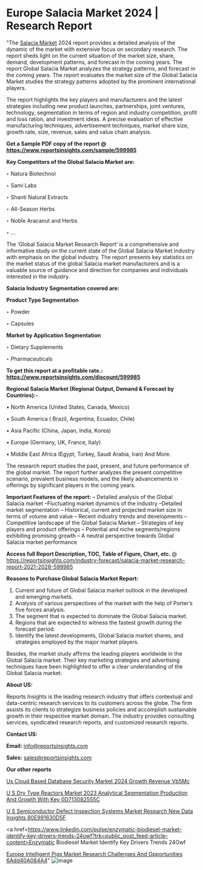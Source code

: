 # Europe Salacia Market 2024 | Research Report

"The <a href=https://www.reportsinsights.com/sample/599985>Salacia Market</a> 2024 report provides a detailed analysis of the dynamic of the market with extensive focus on secondary research. The report sheds light on the current situation of the market size, share, demand, development patterns, and forecast in the coming years. The report Global Salacia Market analyzes the strategy patterns, and forecast in the coming years. The report evaluates the market size of the Global Salacia Market studies the strategy patterns adopted by the prominent international players.

The report highlights the key players and manufacturers and the latest strategies including new product launches, partnerships, joint ventures, technology, segmentation in terms of region and industry competition, profit and loss ration, and investment ideas. A precise evaluation of effective manufacturing techniques, advertisement techniques, market share size, growth rate, size, revenue, sales and value chain analysis.

<strong>Get a Sample PDF copy of the report @ <a href=https://www.reportsinsights.com/sample/599985 style=color:#0000ff;>https://www.reportsinsights.com/sample/599985</a></strong>

<strong>Key Competitors of the Global Salacia Market are:</strong>

‣ Natura Biotechnol

‣ Sami Labs

‣ Shanti Natural Extracts

‣ All-Season Herbs

‣ Noble Aracanut and Herbs

‣ ...

The ‘Global Salacia Market Research Report’ is a comprehensive and informative study on the current state of the Global Salacia Market industry with emphasis on the global industry. The report presents key statistics on the market status of the global Salacia market manufacturers and is a valuable source of guidance and direction for companies and individuals interested in the industry.

<strong>Salacia Industry Segmentation covered are:</strong>

<strong>Product Type Segmentation</strong>

‣ Powder

‣ Capsules

<strong>Market by Application Segmentation</strong>

‣ Dietary Supplements

‣ Pharmaceuticals

<strong>To get this report at a profitable rate.: <a href=https://www.reportsinsights.com/discount/599985 style=color:#0000ff;>https://www.reportsinsights.com/discount/599985</a></strong>

<strong>Regional Salacia Market (Regional Output, Demand &amp; Forecast by Countries):-</strong>

• North America (United States, Canada, Mexico)

• South America ( Brazil, Argentina, Ecuador, Chile)

• Asia Pacific (China, Japan, India, Korea)

• Europe (Germany, UK, France, Italy)

• Middle East Africa (Egypt, Turkey, Saudi Arabia, Iran) And More.

The research report studies the past, present, and future performance of the global market. The report further analyzes the present competitive scenario, prevalent business models, and the likely advancements in offerings by significant players in the coming years.

<strong>Important Features of the report:</strong>
– Detailed analysis of the Global Salacia market
–Fluctuating market dynamics of the industry
–Detailed market segmentation
– Historical, current and projected market size in terms of volume and value
– Recent industry trends and developments
– Competitive landscape of the Global Salacia Market
– Strategies of key players and product offerings
– Potential and niche segments/regions exhibiting promising growth
– A neutral perspective towards Global Salacia market performance

<strong>Access full Report Description, TOC, Table of Figure, Chart, etc. </strong>@   <a href=https://reportsinsights.com/industry-forecast/salacia-market-research-report-2021-2028-599985 style=color:#0000ff;>https://reportsinsights.com/industry-forecast/salacia-market-research-report-2021-2028-599985</a>

<strong>Reasons to Purchase Global Salacia Market Report:</strong>
1. Current and future of Global Salacia market outlook in the developed and emerging markets.
2. Analysis of various perspectives of the market with the help of Porter’s five forces analysis.
3. The segment that is expected to dominate the Global Salacia market.
4. Regions that are expected to witness the fastest growth during the forecast period.
5. Identify the latest developments, Global Salacia market shares, and strategies employed by the major market players.

Besides, the market study affirms the leading players worldwide in the Global Salacia market. Their key marketing strategies and advertising techniques have been highlighted to offer a clear understanding of the Global Salacia market.

<strong><strong>About US</strong>:</strong>

Reports Insights is the leading research industry that offers contextual and data-centric research services to its customers across the globe. The firm assists its clients to strategize business policies and accomplish sustainable growth in their respective market domain. The industry provides consulting services, syndicated research reports, and customized research reports.

<strong>Contact US:</strong>

<p class=><b>Email:</b> <a href=mailto:info@reportsinsights.com>info@reportsinsights.com</a></p>
<p class=><b>Sales:</b> <a href=mailto:sales@reportsinsights.com>sales@reportsinsights.com</a></p>

<strong>Our other reports</strong>

<a href=https://www.linkedin.com/pulse/us-cloud-based-database-security-market-2024-growth-revenue-vb5mc/>Us Cloud Based Database Security Market 2024 Growth Revenue Vb5Mc</a>

<a href=https://medium.com/@sakshideshmukh994/u-s-dry-type-reactors-market-2023-analytical-segmentation-production-and-growth-with-key-0d713082555c>U S Dry Type Reactors Market 2023 Analytical Segmentation Production And Growth With Key 0D713082555C</a>

<a href=https://medium.com/@sharanidhi229/u-s-semiconductor-defect-inspection-systems-market-research-new-data-insights-80e991630d5f>U S Semiconductor Defect Inspection Systems Market Research New Data Insights 80E991630D5F</a>

<a href=https://www.linkedin.com/pulse/enzymatic-biodiesel-market-identify-key-drivers-trends-24owf?trk=public_post_feed-article-content>Enzymatic Biodiesel Market Identify Key Drivers Trends 24Owf</a>

<a href=https://medium.com/@nadeemkazi654/europe-intelligent-pigs-market-research-challenges-and-opportunities-6add40a084a4>Europe Intelligent Pigs Market Research Challenges And Opportunities 6Add40A084A4</a>"
![image](https://github.com/ahaan12367/RIMarket24/assets/158471582/33bfecb6-3596-460e-b68b-2c2b34121eeb)
